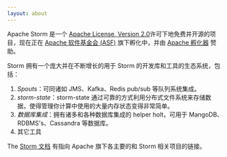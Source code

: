 ```yaml
---
layout: about
---
```


Apache Storm 是一个 [Apache License, Version 2.0](http://www.apache.org/licenses/LICENSE-2.0.html)许可下地免费并开源的项目，现在正在 [Apache 软件基金会 (ASF)](http://www.apache.org/) 旗下孵化中，并由 [Apache 孵化器](http://incubator.apache.org/) 赞助。


Storm 拥有一个庞大并在不断增长的用于 Storm 的开发库和工具的生态系统，包括：

1. *Spouts*：可同诸如 JMS、Kafka、Redis pub/sub 等队列系统集成。
2. *storm-state*：storm-state 通过可靠的方式利用分布式文件系统来存储数据，使得管理你计算中使用的大量内存状态变得非常简单。
3. *数据库集成*：拥有诸多和各种数据库集成的 helper holt，可用于 MangoDB、RDBMS's、Cassandra 等数据库。
4. 其它工具

The [Storm 文档](/documentation/Home.html) 有指向 Apache 旗下各主要的和 Storm 相关项目的链接。
